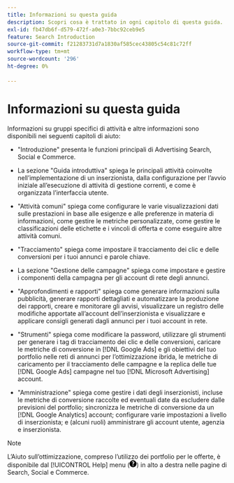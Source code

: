 ```yaml
---
title: Informazioni su questa guida
description: Scopri cosa è trattato in ogni capitolo di questa guida.
exl-id: fb47db6f-d579-472f-a0e3-7bbc92ceb9e5
feature: Search Introduction
source-git-commit: f21283731d7a1830af585cec43805c54c81c72ff
workflow-type: tm+mt
source-wordcount: '296'
ht-degree: 0%

---
```


# Informazioni su questa guida

Informazioni su gruppi specifici di attività e altre informazioni sono disponibili nei seguenti capitoli di aiuto:

* &quot;Introduzione&quot; presenta le funzioni principali di Advertising Search, Social e Commerce.

* La sezione &quot;Guida introduttiva&quot; spiega le principali attività coinvolte nell’implementazione di un inserzionista, dalla configurazione per l’avvio iniziale all’esecuzione di attività di gestione correnti, e come è organizzata l’interfaccia utente.

* &quot;Attività comuni&quot; spiega come configurare le varie visualizzazioni dati sulle prestazioni in base alle esigenze e alle preferenze in materia di informazioni, come gestire le metriche personalizzate, come gestire le classificazioni delle etichette e i vincoli di offerta e come eseguire altre attività comuni.

* &quot;Tracciamento&quot; spiega come impostare il tracciamento dei clic e delle conversioni per i tuoi annunci e parole chiave.

* La sezione &quot;Gestione delle campagne&quot; spiega come impostare e gestire i componenti della campagna per gli account di rete degli annunci.

* &quot;Approfondimenti e rapporti&quot; spiega come generare informazioni sulla pubblicità, generare rapporti dettagliati e automatizzare la produzione dei rapporti, creare e monitorare gli avvisi, visualizzare un registro delle modifiche apportate all’account dell’inserzionista e visualizzare e applicare consigli generati dagli annunci per i tuoi account in rete.

* &quot;Strumenti&quot; spiega come modificare la password, utilizzare gli strumenti per generare i tag di tracciamento dei clic e delle conversioni, caricare le metriche di conversione in [!DNL Google Ads] e gli obiettivi del tuo portfolio nelle reti di annunci per l’ottimizzazione ibrida, le metriche di caricamento per il tracciamento delle campagne e la replica delle tue [!DNL Google Ads] campagne nel tuo [!DNL Microsoft Advertising] account.

* &quot;Amministrazione&quot; spiega come gestire i dati degli inserzionisti, incluse le metriche di conversione raccolte ed eventuali date da escludere dalle previsioni del portfolio; sincronizza le metriche di conversione da un [!DNL Google Analytics] account; configurare varie impostazioni a livello di inserzionista; e (alcuni ruoli) amministrare gli account utente, agenzia e inserzionista.

>[!NOTE]
>
>L’Aiuto sull’ottimizzazione, compreso l’utilizzo dei portfolio per le offerte, è disponibile dal [!UICONTROL Help] menu (![Menu Aiuto](/help/search-social-commerce/assets/help-main-menu.png "Menu Aiuto")) in alto a destra nelle pagine di Search, Social e Commerce.
